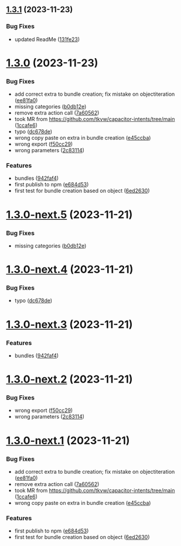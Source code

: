 ## [1.3.1](https://github.com/detchenkov/capacitor-intents/compare/v1.3.0...v1.3.1) (2023-11-23)


### Bug Fixes

* updated ReadMe ([131fe23](https://github.com/detchenkov/capacitor-intents/commit/131fe23272cda969317df9ad8a0f63f88ea43081))

# [1.3.0](https://github.com/detchenkov/capacitor-intents/compare/v1.2.0...v1.3.0) (2023-11-23)


### Bug Fixes

* add correct extra to bundle creation; fix mistake on objectiteration ([ee81fa0](https://github.com/detchenkov/capacitor-intents/commit/ee81fa04f2a7a5d51aff38728fff2580474007f4))
* missing categories ([b0db12e](https://github.com/detchenkov/capacitor-intents/commit/b0db12e0fbd16fc77f105f466faccc2518f63be8))
* remove extra action call ([7a60562](https://github.com/detchenkov/capacitor-intents/commit/7a6056207b7495ff87d0967141d3eea230eb17e7))
* took MR from https://github.com/tkvw/capacitor-intents/tree/main ([1ccafe6](https://github.com/detchenkov/capacitor-intents/commit/1ccafe69efa98c89037dedfdb90e364b60d4a853))
* typo ([dc678de](https://github.com/detchenkov/capacitor-intents/commit/dc678de9c156567ab985ecb0d9f6c45e57b02225))
* wrong copy paste on extra in bundle creation ([e45ccba](https://github.com/detchenkov/capacitor-intents/commit/e45ccbaab065f7fc33a1bf6225eec5293dea5b68))
* wrong export ([f50cc29](https://github.com/detchenkov/capacitor-intents/commit/f50cc290399380dee5d7c37f768e172c7e584184))
* wrong parameters ([2c83114](https://github.com/detchenkov/capacitor-intents/commit/2c831146e14bfcd1eb269c9c6de14d3c186bfe7e))


### Features

* bundles ([942faf4](https://github.com/detchenkov/capacitor-intents/commit/942faf4732d70629cd050d42560de172fb6f1a18))
* first publish to npm ([e684d53](https://github.com/detchenkov/capacitor-intents/commit/e684d53a5255e636fffcf952393d7b429bd4c62a))
* first test for bundle creation based on object ([6ed2630](https://github.com/detchenkov/capacitor-intents/commit/6ed26302dc13aa766e68716f2ab83e0a09e26709))

# [1.3.0-next.5](https://github.com/detchenkov/capacitor-intents/compare/v1.3.0-next.4...v1.3.0-next.5) (2023-11-21)


### Bug Fixes

* missing categories ([b0db12e](https://github.com/detchenkov/capacitor-intents/commit/b0db12e0fbd16fc77f105f466faccc2518f63be8))

# [1.3.0-next.4](https://github.com/detchenkov/capacitor-intents/compare/v1.3.0-next.3...v1.3.0-next.4) (2023-11-21)


### Bug Fixes

* typo ([dc678de](https://github.com/detchenkov/capacitor-intents/commit/dc678de9c156567ab985ecb0d9f6c45e57b02225))

# [1.3.0-next.3](https://github.com/detchenkov/capacitor-intents/compare/v1.3.0-next.2...v1.3.0-next.3) (2023-11-21)


### Features

* bundles ([942faf4](https://github.com/detchenkov/capacitor-intents/commit/942faf4732d70629cd050d42560de172fb6f1a18))

# [1.3.0-next.2](https://github.com/detchenkov/capacitor-intents/compare/v1.3.0-next.1...v1.3.0-next.2) (2023-11-21)


### Bug Fixes

* wrong export ([f50cc29](https://github.com/detchenkov/capacitor-intents/commit/f50cc290399380dee5d7c37f768e172c7e584184))
* wrong parameters ([2c83114](https://github.com/detchenkov/capacitor-intents/commit/2c831146e14bfcd1eb269c9c6de14d3c186bfe7e))

# [1.3.0-next.1](https://github.com/detchenkov/capacitor-intents/compare/v1.2.0...v1.3.0-next.1) (2023-11-21)


### Bug Fixes

* add correct extra to bundle creation; fix mistake on objectiteration ([ee81fa0](https://github.com/detchenkov/capacitor-intents/commit/ee81fa04f2a7a5d51aff38728fff2580474007f4))
* remove extra action call ([7a60562](https://github.com/detchenkov/capacitor-intents/commit/7a6056207b7495ff87d0967141d3eea230eb17e7))
* took MR from https://github.com/tkvw/capacitor-intents/tree/main ([1ccafe6](https://github.com/detchenkov/capacitor-intents/commit/1ccafe69efa98c89037dedfdb90e364b60d4a853))
* wrong copy paste on extra in bundle creation ([e45ccba](https://github.com/detchenkov/capacitor-intents/commit/e45ccbaab065f7fc33a1bf6225eec5293dea5b68))


### Features

* first publish to npm ([e684d53](https://github.com/detchenkov/capacitor-intents/commit/e684d53a5255e636fffcf952393d7b429bd4c62a))
* first test for bundle creation based on object ([6ed2630](https://github.com/detchenkov/capacitor-intents/commit/6ed26302dc13aa766e68716f2ab83e0a09e26709))
